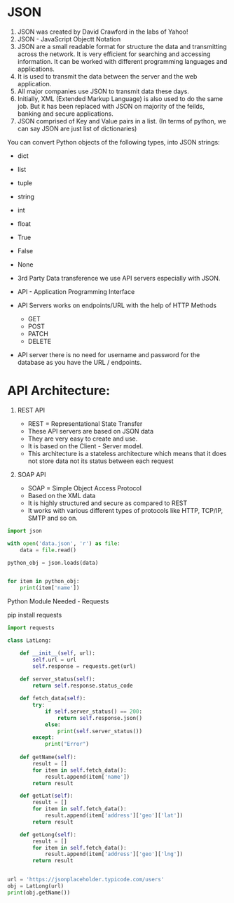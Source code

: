 # JSON

1. JSON was created by David Crawford in the labs of Yahoo!
2. JSON - JavaScript Objectt Notation
3. JSON are a small readable format for structure the data and transmitting across the network. It is very efficient for searching and accessing information. It can be worked with different programming languages and applications.
4. It is used to transmit the data between the server and the web application. 
5. All major companies use JSON to transmit data these days.
6. Initially, XML (Extended Markup Language) is also used to do the same job. But it has been replaced with JSON on majority of the feilds, banking and secure applications. 
7. JSON comprised of Key and Value pairs in a list. (In terms of python, we can say JSON are just list of dictionaries)


You can convert Python objects of the following types, into JSON strings:

- dict
- list
- tuple
- string
- int
- float
- True
- False
- None


- 3rd Party Data transference we use API servers especially with JSON.
- API - Application Programming Interface
- API Servers works on endpoints/URL with the help of HTTP Methods
    - GET
    - POST
    - PATCH
    - DELETE
- API server there is no need for username and password for the database as you have the URL / endpoints.


API Architecture:
=================

1. REST API
    - REST = Representational State Transfer
    - These API servers are based on JSON data
    - They are very easy to create and use.
    - It is based on the Client - Server model.
    - This architecture is a stateless architecture which means that it does not store data not its status between each request

2. SOAP API
    - SOAP = Simple Object Access Protocol
    - Based on the XML data
    - It is highly structured and secure as compared to REST
    - It works with various different types of protocols like HTTP, TCP/IP, SMTP and so on.


```python
import json

with open('data.json', 'r') as file:
    data = file.read()

python_obj = json.loads(data)


for item in python_obj:
    print(item['name'])
```

Python Module Needed - Requests

pip install requests


```python
import requests

class LatLong:

    def __init__(self, url):
        self.url = url
        self.response = requests.get(url)
    
    def server_status(self):
        return self.response.status_code

    def fetch_data(self):
        try:
            if self.server_status() == 200:
                return self.response.json()
            else:
                print(self.server_status())
        except:
            print("Error")
    
    def getName(self):
        result = []
        for item in self.fetch_data():
            result.append(item['name'])
        return result

    def getLat(self):
        result = []
        for item in self.fetch_data():
            result.append(item['address']['geo']['lat'])
        return result

    def getLong(self):
        result = []
        for item in self.fetch_data():
            result.append(item['address']['geo']['lng'])
        return result


url = 'https://jsonplaceholder.typicode.com/users'
obj = LatLong(url)
print(obj.getName())
```